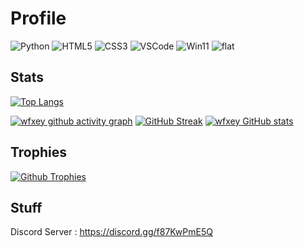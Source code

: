 # Profile

![Python](https://img.shields.io/badge/Code-Python-informational?style=flat&logo=python&logoColor=white&color=brightgreen) ![HTML5](https://img.shields.io/badge/Code-HTML5-informational?style=flat&logo=html5&logoColor=white&color=brightgreen) ![CSS3](https://img.shields.io/badge/Code-CSS3-informational?style=flat&logo=CSS3&logoColor=white&color=brightgreen) ![VSCode](https://img.shields.io/badge/Editor-VSCode-informational?style=flat&logo=VSCode&logoColor=white&color=blue) ![Win11](https://img.shields.io/badge/OS-Windows-informational?style=flat&logo=Windows&logoColor=white&color=red) ![flat](https://dcbadge.limes.pink/api/shield/927926340378824714?bot=true&style=flat)   

## Stats 

[![Top Langs](https://github-readme-stats.vercel.app/api/top-langs/?username=wfxey&layout=compact&theme=dark)](https://github.com/wfxey)

[![wfxey github activity graph](https://github-readme-activity-graph.vercel.app/graph?username=wfxey&theme=tokyo-night&height=300&area=true)](https://github.com/wfxey)
[![GitHub Streak](http://github-readme-streak-stats.herokuapp.com?user=wfxey&theme=dark)](https://github.com/wfxey)
[![wfxey GitHub stats](https://github-readme-stats.vercel.app/api?username=wfxey&show_icons=true&layout=compact&theme=dark)](https://github.com/wfxey)

## Trophies

[![Github Trophies](https://github-profile-trophy.vercel.app/?username=wfxey&theme=onedark&column=3&margin-w=15&margin-h=15)](https://github.com/wfxey)

## Stuff

Discord Server : https://discord.gg/f87KwPmE5Q

